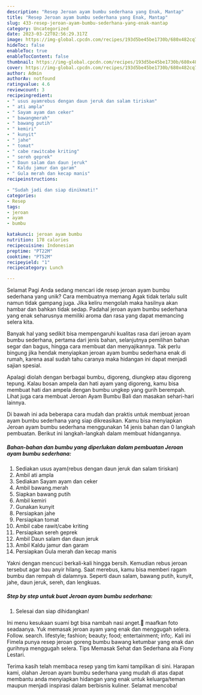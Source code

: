 ```yaml
---
description: "Resep Jeroan ayam bumbu sederhana yang Enak, Mantap"
title: "Resep Jeroan ayam bumbu sederhana yang Enak, Mantap"
slug: 433-resep-jeroan-ayam-bumbu-sederhana-yang-enak-mantap
category: Uncategorized
date: 2023-03-22T02:56:29.317Z
image: https://img-global.cpcdn.com/recipes/193d5be45be1730b/680x482cq70/jeroan-ayam-bumbu-sederhana-foto-resep-utama.jpg
hideToc: false
enableToc: true
enableTocContent: false
thumbnail: https://img-global.cpcdn.com/recipes/193d5be45be1730b/680x482cq70/jeroan-ayam-bumbu-sederhana-foto-resep-utama.jpg
cover: https://img-global.cpcdn.com/recipes/193d5be45be1730b/680x482cq70/jeroan-ayam-bumbu-sederhana-foto-resep-utama.jpg
author: Admin
authorAv: notfound
ratingvalue: 4.6
reviewcount: 3
recipeingredient:
- " usus ayamrebus dengan daun jeruk dan salam tiriskan"
- " ati ampla"
- " Sayam ayam dan ceker"
- " bawangmerah"
- " bawang putih"
- " kemiri"
- " kunyit"
- " jahe"
- " tomat"
- " cabe rawitcabe kriting"
- " sereh geprek"
- " Daun salam dan daun jeruk"
- " Kaldu jamur dan garam"
- " Gula merah dan kecap manis"
recipeinstructions:

- "Sudah jadi dan siap dinikmati!"
categories:
- Resep
tags:
- jeroan
- ayam
- bumbu

katakunci: jeroan ayam bumbu 
nutrition: 178 calories
recipecuisine: Indonesian
preptime: "PT22M"
cooktime: "PT52M"
recipeyield: "1"
recipecategory: Lunch

---
```



Selamat Pagi Anda sedang mencari ide resep jeroan ayam bumbu sederhana yang unik? Cara membuatnya memang Agak tidak terlalu sulit namun tidak gampang juga. Jika keliru mengolah maka hasilnya akan hambar dan bahkan tidak sedap. Padahal jeroan ayam bumbu sederhana yang enak seharusnya memiliki aroma dan rasa yang dapat memancing selera kita.


Banyak hal yang sedikit bisa mempengaruhi kualitas rasa dari jeroan ayam bumbu sederhana, pertama dari jenis bahan, selanjutnya pemilihan bahan segar dan bagus, hingga cara membuat dan menyajikannya. Tak perlu bingung jika hendak menyiapkan jeroan ayam bumbu sederhana enak di rumah, karena asal sudah tahu caranya maka hidangan ini dapat menjadi sajian spesial.

Apalagi diolah dengan berbagai bumbu, digoreng, diungkep atau digoreng tepung. Kalau bosan ampela dan hati ayam yang digoreng, kamu bisa membuat hati dan ampela dengan bumbu ungkep yang gurih berempah. Lihat juga cara membuat Jeroan Ayam Bumbu Bali dan masakan sehari-hari lainnya.


Di bawah ini ada beberapa cara mudah dan praktis untuk membuat jeroan ayam bumbu sederhana yang siap dikreasikan. Kamu bisa menyiapkan Jeroan ayam bumbu sederhana menggunakan 14 jenis bahan dan 0 langkah pembuatan. Berikut ini langkah-langkah dalam membuat hidangannya.

<!--inarticleads1-->

##### Bahan-bahan dan bumbu yang diperlukan dalam pembuatan Jeroan ayam bumbu sederhana:

1. Sediakan  usus ayam(rebus dengan daun jeruk dan salam tiriskan)
1. Ambil  ati ampla
1. Sediakan  Sayam ayam dan ceker
1. Ambil  bawang.merah
1. Siapkan  bawang putih
1. Ambil  kemiri
1. Gunakan  kunyit
1. Persiapkan  jahe
1. Persiapkan  tomat
1. Ambil  cabe rawit/cabe kriting
1. Persiapkan  sereh geprek
1. Ambil  Daun salam dan daun jeruk
1. Ambil  Kaldu jamur dan garam
1. Persiapkan  Gula merah dan kecap manis


Yakni dengan mencuci berkali-kali hingga bersih. Kemudian rebus jeroan tersebut agar bau anyir hilang. Saat merebus, kamu bisa memberi ragam bumbu dan rempah di dalamnya. Seperti daun salam, bawang putih, kunyit, jahe, daun jeruk, sereh, dan lengkuas. 

<!--inarticleads2-->

##### Step by step untuk buat Jeroan ayam bumbu sederhana:


1. Selesai dan siap dihidangkan!

Ini menu kesukaan suami bgt bisa nambah nasi anget.😬 maafkan foto seadaanya. Yuk memasak jeroan ayam yang enak dan menggugah selera. Follow. search. lifestyle; fashion; beauty; food; entertainment; info;. Kali ini Fimela punya resep jeroan goreng bumbu bawang ketumbar yang enak dan gurihnya menggugah selera. Tips Memasak Sehat dan Sederhana ala Fiony Lestari. 

Terima kasih telah membaca resep yang tim kami tampilkan di sini. Harapan kami, olahan Jeroan ayam bumbu sederhana yang mudah di atas dapat membantu anda menyiapkan hidangan yang enak untuk keluarga/teman maupun menjadi inspirasi dalam berbisnis kuliner. Selamat mencoba!

